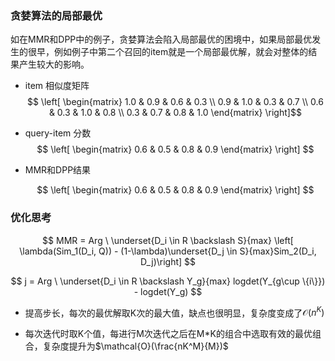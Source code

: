 ### 贪婪算法的局部最优

如在MMR和DPP中的例子，贪婪算法会陷入局部最优的困境中，如果局部最优发生的很早，例如例子中第二个召回的item就是一个局部最优解，就会对整体的结果产生较大的影响。

- item 相似度矩阵  
  $$ \left[ \begin{matrix} 1.0 & 0.9 & 0.6 & 0.3 \\ 0.9 & 1.0 & 0.3 & 0.7 \\ 0.6 & 0.3 & 1.0 & 0.8 \\ 0.3 & 0.7 & 0.8 & 1.0 \end{matrix} \right]$$
- query-item 分数
  $$ \left[ \begin{matrix} 0.6 & 0.5 & 0.8 & 0.9 \end{matrix} \right] $$

- MMR和DPP结果

  $$ \left[ \begin{matrix} 0.6 & 0.5 & 0.8 & 0.9 \end{matrix} \right] $$

### 优化思考

$$
MMR = Arg \ \underset{D_i \in R \backslash S}{max} \left[ \lambda(Sim_1(D_i, Q)) - (1-\lambda)\underset{D_j \in S}{max}Sim_2(D_i, D_j)\right]
$$


$$
j = Arg \ \underset{D_i \in R \backslash Y_g}{max} logdet(Y_{g\cup \{i\}}) - logdet(Y_g)
$$

- 提高步长，每次的最优解取K次的最大值，缺点也很明显，复杂度变成了$\mathcal{O}(n^K)$

- 每次迭代时取K个值，每进行M次迭代之后在M*K的组合中选取有效的最优组合，复杂度提升为$\mathcal{O}(\frac{nK^M}{M})$

